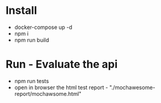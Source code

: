 # Install
* docker-compose up -d
* npm i
* npm run build


# Run - Evaluate the api
* npm run tests
* open in browser the html test report - "./mochawesome-report/mochawsome.html"

